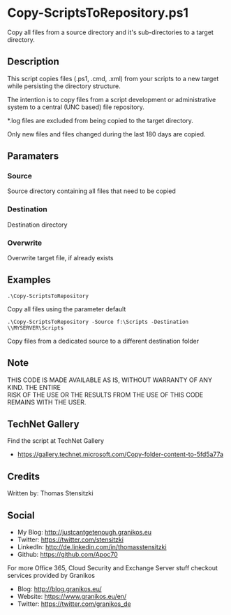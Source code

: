 # Copy-ScriptsToRepository.ps1
Copy all files from a source directory and it's sub-directories to a target directory.

## Description
This script copies files (.ps1, .cmd, .xml) from your scripts to a new target while persisting the directory structure.

The intention is to copy files from a script development or administrative system to a central (UNC based) file repository.

*.log files are excluded from being copied to the target directory.

Only new files and files changed during the last 180 days are copied. 

## Paramaters
### Source
Source directory containing all files that need to be copied

### Destination
Destination directory

### Overwrite
Overwrite target file, if already exists


## Examples
```
.\Copy-ScriptsToRepository
```
Copy all files using the parameter default

```
.\Copy-ScriptsToRepository -Source f:\Scripts -Destination \\MYSERVER\Scripts
```
Copy files from a dedicated source to a different destination folder

## Note
THIS CODE IS MADE AVAILABLE AS IS, WITHOUT WARRANTY OF ANY KIND. THE ENTIRE  
RISK OF THE USE OR THE RESULTS FROM THE USE OF THIS CODE REMAINS WITH THE USER.

## TechNet Gallery
Find the script at TechNet Gallery
* https://gallery.technet.microsoft.com/Copy-folder-content-to-5fd5a77a


## Credits
Written by: Thomas Stensitzki

## Social 

* My Blog: http://justcantgetenough.granikos.eu
* Twitter: https://twitter.com/stensitzki
* LinkedIn:	http://de.linkedin.com/in/thomasstensitzki
* Github: https://github.com/Apoc70

For more Office 365, Cloud Security and Exchange Server stuff checkout services provided by Granikos

* Blog: http://blog.granikos.eu/
* Website: https://www.granikos.eu/en/
* Twitter: https://twitter.com/granikos_de